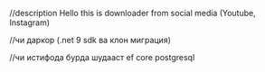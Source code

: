 //description
Hello this is downloader from social media (Youtube, Instagram)

//чи даркор 
(.net 9 sdk ва клон миграция)

//чи истифода бурда шудааст
ef core
postgresql
